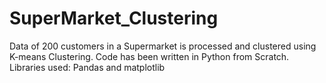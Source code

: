 # SuperMarket_Clustering
Data of 200 customers in a Supermarket is processed and clustered using K-means Clustering.
Code has been written in Python from Scratch.
Libraries used: Pandas and matplotlib
